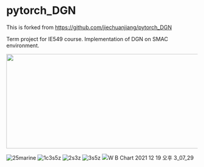 # pytorch_DGN

This is forked from https://github.com/jiechuanjiang/pytorch_DGN

Term project for IE549 course. Implementation of DGN on SMAC environment.

<img src="https://user-images.githubusercontent.com/45442859/146665952-128986bd-e280-411c-a457-e43d2f05ebc2.gif" width="600" height="250"/>

![25marine](https://user-images.githubusercontent.com/45442859/146665954-8d1a250a-36ed-483a-8b10-f9447d53cd17.gif)
![1c3s5z](https://user-images.githubusercontent.com/45442859/146665959-e2f99b6b-3c8a-441f-bde0-9a1b107af364.gif)
![2s3z](https://user-images.githubusercontent.com/45442859/146665968-b5fe67d5-0a33-4fb3-b5e1-8dfcb5d8f476.gif)
![3s5z](https://user-images.githubusercontent.com/45442859/146665971-d5d3c945-2cf8-42f0-bb44-95d0085bbff0.gif)
![W B Chart 2021  12  19  오후 3_07_29](https://user-images.githubusercontent.com/45442859/146665972-3afe8bd3-9e90-440c-933c-470526666a99.png)
